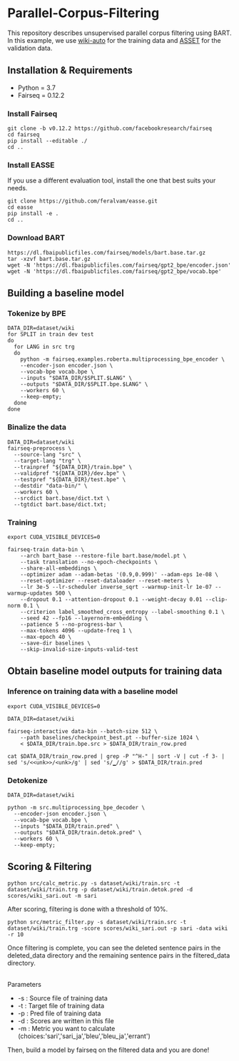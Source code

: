 # Parallel-Corpus-Filtering
This repository describes unsupervised parallel corpus filtering using BART.
In this example, we use <a href="https://github.com/chaojiang06/wiki-auto">wiki-auto</a> for the training data and <a href='https://github.com/facebookresearch/asset'>ASSET</a> for the validation data.

## Installation & Requirements
<ul>
<li>Python = 3.7</li>
<li>Fairseq = 0.12.2</li>
</ul>

### Install Fairseq
```
git clone -b v0.12.2 https://github.com/facebookresearch/fairseq
cd fairseq
pip install --editable ./
cd ..
```

### Install EASSE
If you use a different evaluation tool, install the one that best suits your needs.
```
git clone https://github.com/feralvam/easse.git
cd easse
pip install -e .
cd ..
```

### Download BART
```
https://dl.fbaipublicfiles.com/fairseq/models/bart.base.tar.gz
tar -xzvf bart.base.tar.gz
wget -N 'https://dl.fbaipublicfiles.com/fairseq/gpt2_bpe/encoder.json'
wget -N 'https://dl.fbaipublicfiles.com/fairseq/gpt2_bpe/vocab.bpe'
```

## Building a baseline model

### Tokenize by BPE
```
DATA_DIR=dataset/wiki
for SPLIT in train dev test
do
  for LANG in src trg
  do
    python -m fairseq.examples.roberta.multiprocessing_bpe_encoder \
    --encoder-json encoder.json \
    --vocab-bpe vocab.bpe \
    --inputs "$DATA_DIR/$SPLIT.$LANG" \
    --outputs "$DATA_DIR/$SPLIT.bpe.$LANG" \
    --workers 60 \
    --keep-empty;
  done
done
```

### Binalize the data
```
DATA_DIR=dataset/wiki
fairseq-preprocess \
  --source-lang "src" \
  --target-lang "trg" \
  --trainpref "${DATA_DIR}/train.bpe" \
  --validpref "${DATA_DIR}/dev.bpe" \
  --testpref "${DATA_DIR}/test.bpe" \
  --destdir "data-bin/" \
  --workers 60 \
  --srcdict bart.base/dict.txt \
  --tgtdict bart.base/dict.txt;
```

### Training
```
export CUDA_VISIBLE_DEVICES=0

fairseq-train data-bin \
    --arch bart_base --restore-file bart.base/model.pt \
    --task translation --no-epoch-checkpoints \
    --share-all-embeddings \
    --optimizer adam --adam-betas '(0.9,0.999)' --adam-eps 1e-08 \
    --reset-optimizer --reset-dataloader --reset-meters \
    --lr 3e-5 --lr-scheduler inverse_sqrt --warmup-init-lr 1e-07 --warmup-updates 500 \
    --dropout 0.1 --attention-dropout 0.1 --weight-decay 0.01 --clip-norm 0.1 \
    --criterion label_smoothed_cross_entropy --label-smoothing 0.1 \
    --seed 42 --fp16 --layernorm-embedding \
    --patience 5 --no-progress-bar \
    --max-tokens 4096 --update-freq 1 \
    --max-epoch 40 \
    --save-dir baselines \
    --skip-invalid-size-inputs-valid-test
```

## Obtain baseline model outputs for training data

### Inference on training data with a baseline model
```
export CUDA_VISIBLE_DEVICES=0

DATA_DIR=dataset/wiki

fairseq-interactive data-bin --batch-size 512 \
    --path baselines/checkpoint_best.pt --buffer-size 1024 \
    < $DATA_DIR/train.bpe.src > $DATA_DIR/train_row.pred

cat $DATA_DIR/train_row.pred | grep -P "^H-" | sort -V | cut -f 3- | sed 's/<<unk>>/<unk>/g' | sed 's/▁//g' > $DATA_DIR/train.pred
```

### Detokenize 
```
DATA_DIR=dataset/wiki

python -m src.multiprocessing_bpe_decoder \
  --encoder-json encoder.json \
  --vocab-bpe vocab.bpe \
  --inputs "$DATA_DIR/train.pred" \
  --outputs "$DATA_DIR/train.detok.pred" \
  --workers 60 \
  --keep-empty;
```

## Scoring & Filtering
```
python src/calc_metric.py -s dataset/wiki/train.src -t dataset/wiki/train.trg -p dataset/wiki/train.detok.pred -d scores/wiki_sari.out -m sari
```
After scoring, filtering is done with a threshold of 10%.
```
python src/metric_filter.py -s dataset/wiki/train.src -t dataset/wiki/train.trg -score scores/wiki_sari.out -p sari -data wiki -r 10
```
Once filtering is complete, you can see the deleted sentence pairs in the deleted_data directory and the remaining sentence pairs in the filtered_data directory.

<br>Parameters</br>
<ul>
<li>-s : Source file of training data</li>
<li>-t : Target file of training data</li>
<li>-p : Pred file of training data</li>
<li>-d : Scores are written in this file</li>
<li>-m : Metric you want to calculate (choices:'sari','sari_ja','bleu','bleu_ja','errant')</li>
</ul>

Then, build a model by fairseq on the filtered data and you are done!









